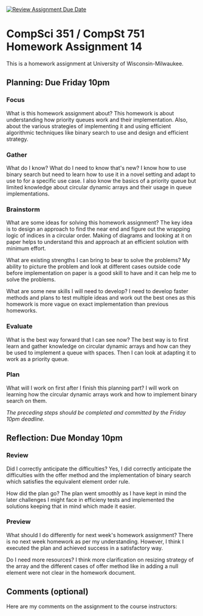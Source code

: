 [![Review Assignment Due Date](https://classroom.github.com/assets/deadline-readme-button-24ddc0f5d75046c5622901739e7c5dd533143b0c8e959d652212380cedb1ea36.svg)](https://classroom.github.com/a/Y3AWJp_2)
# CompSci 351 / CompSt 751 Homework Assignment 14

This is a homework assignment at University of Wisconsin-Milwaukee.

## Planning: Due Friday 10pm

### Focus

What is this homework assignment about?
This homework is about understanding how priority queues work and their implementation. Also, about the various strategies of implementing it and using efficient algorithmic techniques like binary search to use and design and efficient strategy.

### Gather

What do I know?  What do I need to know that's new?
I know how to use binary search but need to learn how to use it in a novel setting and adapt to use to for a specific use case. I also know the basics of a priority queue but limited knowledge about circular dynamic arrays and their usage in queue implementations.

### Brainstorm

What are some ideas for solving this homework assignment?
The key idea is to design an approach to find the near end and figure out the wrapping logic of indices in a circular order. Making of diagrams and looking at it on paper helps to understand this and approach at an efficient solution with minimum effort.

What are existing strengths I can bring to bear to solve the problems?
My ability to picture the problem and look at different cases outside code before implementation on paper is a good skill to have and it can help me to solve the problems.

What are some new skills I will need to develop?
I need to develop faster methods and plans to test multiple ideas and work out the best ones as this homework is more vague on exact implementation than previous homeworks.

### Evaluate

What is the best way forward that I can see now?
The best way is to first learn and gather knowledge on circular dynamic arrays and how can they be used to implement a queue with spaces. Then I can look at adapting it to work as a priority queue.

### Plan

What will I work on first after I finish this planning part?
I will work on learning how the circular dynamic arrays work and how to implement binary search on them.

*The preceding steps should be completed and committed by the
Friday 10pm deadline.*

## Reflection: Due Monday 10pm

### Review

Did I correctly anticipate the difficulties?
Yes,
I did correctly anticipate the difficulties with the offer method and the implementation of binary search
which satisfies the equivalent element order rule.

How did the plan go?
The plan went smoothly
as I have kept in mind the later challenges I might face in efficieny tests
and implemented the solutions keeping that in mind which made it easier.

### Preview

What should I do differently for next week's homework assignment?
There is no next week homework as per my understanding.
However, I think I executed the plan and achieved success in a satisfactory way.

Do I need more resources?
I think more clarification on resizing strategy of the array 
and the different cases of offer method like in adding a null element were not clear in the homework document.

## Comments (optional)

Here are my comments on the assignment to the course instructors:

